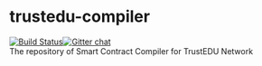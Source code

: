 # trustedu-compiler
[![Build Status](https://travis-ci.org/TrustEDU/trustedu-compiler.svg?branch=master)](https://travis-ci.org/TrustEDU/trustedu-compiler)[![Gitter chat](https://badges.gitter.im/TrustEDU/gitter.png)](https://gitter.im/TrustEDU/Developers)\
The repository of Smart Contract Compiler for TrustEDU Network
